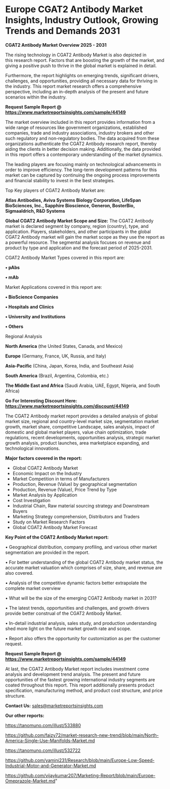 # Europe CGAT2 Antibody Market Insights, Industry Outlook, Growing Trends and Demands 2031

<Strong> CGAT2 Antibody Market Overview 2025 - 2031</strong>

The rising technology in CGAT2 Antibody Market is also depicted in this research report. Factors that are boosting the growth of the market, and giving a positive push to thrive in the global market is explained in detail.

Furthermore, the report highlights on emerging trends, significant drivers, challenges, and opportunities, providing all necessary data for thriving in the industry. This report market research offers a comprehensive perspective, including an in-depth analysis of the present and future scenarios within the industry.

<strong>Request Sample Report @ <a href=https://www.marketreportsinsights.com/sample/44149>https://www.marketreportsinsights.com/sample/44149</a></strong>

The market overview included in this report provides information from a wide range of resources like government organizations, established companies, trade and industry associations, industry brokers and other such regulatory and non-regulatory bodies. The data acquired from these organizations authenticate the CGAT2 Antibody research report, thereby aiding the clients in better decision making. Additionally, the data provided in this report offers a contemporary understanding of the market dynamics.

The leading players are focusing mainly on technological advancements in order to improve efficiency. The long-term development patterns for this market can be captured by continuing the ongoing process improvements and financial stability to invest in the best strategies.

Top Key players of CGAT2 Antibody Market are:

<strong>Atlas Antibodies, Aviva Systems Biology Corporation, LifeSpan BioSciences, Inc., Sapphire Bioscience, Generon, BosterBio, Sigmaaldrich, R&D Systems</strong>

<strong><b>Global CGAT2 Antibody Market Scope and Size:</b></strong>
The CGAT2 Antibody market is declared segment by company, region (country), type, and application. Players, stakeholders, and other participants in the global CGAT2 Antibody market will gain the market scope as they use the report as a powerful resource. The segmental analysis focuses on revenue and product by type and application and the forecast period of 2025-2031.

CGAT2 Antibody Market Types covered in this report are:

<strong>•  pAbs

•  mAb</strong>

Market Applications covered in this report are:

<strong>•  BioScience Companies

•  Hospitals and Clinics

•  University and Institutions

•  Others</strong> 

Regional Analysis

<strong>North America</strong> (the United States, Canada, and Mexico)

<strong>Europe</strong> (Germany, France, UK, Russia, and Italy)

<strong>Asia-Pacific</strong> (China, Japan, Korea, India, and Southeast Asia)

<strong>South America</strong> (Brazil, Argentina, Colombia, etc.)

<strong>The Middle East and Africa</strong> (Saudi Arabia, UAE, Egypt, Nigeria, and South Africa)

<strong>Go For Interesting Discount Here: <a href=https://www.marketreportsinsights.com/discount/44149>https://www.marketreportsinsights.com/discount/44149</a></strong>

The CGAT2 Antibody market report provides a detailed analysis of global market size, regional and country-level market size, segmentation market growth, market share, competitive Landscape, sales analysis, impact of domestic and global market players, value chain optimization, trade regulations, recent developments, opportunities analysis, strategic market growth analysis, product launches, area marketplace expanding, and technological innovations.

<strong><b>Major factors covered in the report:</b></strong>
<ul>
  <li>Global CGAT2 Antibody Market </li>
  <li>Economic Impact on the Industry</li>
  <li>Market Competition in terms of Manufacturers</li>
  <li>Production, Revenue (Value) by geographical segmentation</li>
  <li>Production, Revenue (Value), Price Trend by Type</li>
  <li>Market Analysis by Application</li>
  <li>Cost Investigation</li>
  <li>Industrial Chain, Raw material sourcing strategy and Downstream Buyers</li>
  <li>Marketing Strategy comprehension, Distributors and Traders</li>
  <li>Study on Market Research Factors</li>
  <li>Global CGAT2 Antibody Market Forecast</li>
</ul>

<strong><b>Key Point of the CGAT2 Antibody Market report:</b></strong>

• Geographical distribution, company profiling, and various other market segmentation are provided in the report.

• For better understanding of the global CGAT2 Antibody market status, the accurate market valuation which comprises of size, share, and revenue are also covered.

• Analysis of the competitive dynamic factors better extrapolate the complete market overview

• What will be the size of the emerging CGAT2 Antibody market in 2031?

• The latest trends, opportunities and challenges, and growth drivers provide better construal of the CGAT2 Antibody Market.

• In-detail industrial analysis, sales study, and production understanding shed more light on the future market growth rate and scope.

• Report also offers the opportunity for customization as per the customer request.

<strong>Request Sample Report @ <a href=https://www.marketreportsinsights.com/sample/44149>https://www.marketreportsinsights.com/sample/44149</a></strong>

At last, the CGAT2 Antibody Market report includes investment come analysis and development trend analysis. The present and future opportunities of the fastest growing international industry segments are coated throughout this report. This report additionally presents product specification, manufacturing method, and product cost structure, and price structure.

<strong>Contact Us:</strong>
sales@marketreportsinsights.com

<strong>Our other reports:</strong>

<a href=https://tanomuno.com/illust/533880>https://tanomuno.com/illust/533880</a>

<a href=https://github.com/faizy72/market-research-new-trend/blob/main/North-America-Single-Use-Manifolds-Market.md>https://github.com/faizy72/market-research-new-trend/blob/main/North-America-Single-Use-Manifolds-Market.md</a>

<a href=https://tanomuno.com/illust/532722>https://tanomuno.com/illust/532722</a>

<a href=https://github.com/yamini231/Research/blob/main/Europe-Low-Speed-Industrial-Motor-and-Generator-Market.md>https://github.com/yamini231/Research/blob/main/Europe-Low-Speed-Industrial-Motor-and-Generator-Market.md</a>

<a href=https://github.com/vijaykumar207/Marketing-Report/blob/main/Europe-Omeprazole-Market.md>https://github.com/vijaykumar207/Marketing-Report/blob/main/Europe-Omeprazole-Market.md</a>"
